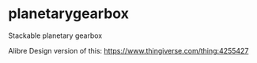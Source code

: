 # planetarygearbox
Stackable planetary gearbox

Alibre Design version of this: https://www.thingiverse.com/thing:4255427
